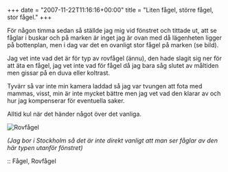 +++
date = "2007-11-22T11:16:16+00:00"
title = "Liten fågel, större fågel, stor fågel."
+++

För någon timma sedan så ställde jag mig vid fönstret och tittade ut, att se fåglar i buskar och på marken är inget jag är ovan med då lägenheten ligger på bottenplan, men i dag var det en ovanligt stor fågel på marken (se bild).

Jag vet inte vad det är för typ av rovfågel (ännu), den hade slagit sig ner för att äta en fågel, jag vet inte vad för fågel då jag bara såg slutet av måltiden men gissar på en duva eller koltrast.

Tyvärr så var inte min kamera laddad så jag var tvungen att fota med mammas, visst, min är inte mycket bättre men jag vet vad den klarar av och hur jag kompenserar för eventuella saker.

Alltid kul när det händer något över det vanliga.

![Rovfågel][1]

*(Jag bor i Stockholm så det är inte direkt vanligt att man ser fåglar av den här typen utanför fönstret)*

:: Fågel, Rovfågel

<small></small>

 [1]: /images/2007/11/pb220119-small.JPG
